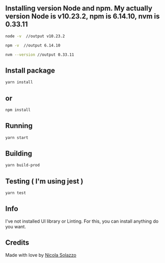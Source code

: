 ## Installing version Node and npm. My actually version Node is v10.23.2, npm is 6.14.10, nvm is 0.33.11
```sh
node -v  //output v10.23.2
```
```sh
npm -v  //output 6.14.10
```
```sh
nvm --version //output 0.33.11
```
## Install package
```sh
yarn install
```
## or
```sh
npm install
```
## Running
```sh
yarn start
```

## Building
```sh
yarn build-prod
```
## Testing ( I'm using jest )
```sh
yarn test
```

## Info
I've not installed UI library or Linting.
For this, you can install anything do you want.

## Credits
Made with love by [Nicola Solazzo](https://www.nicolasolazzo.net/)